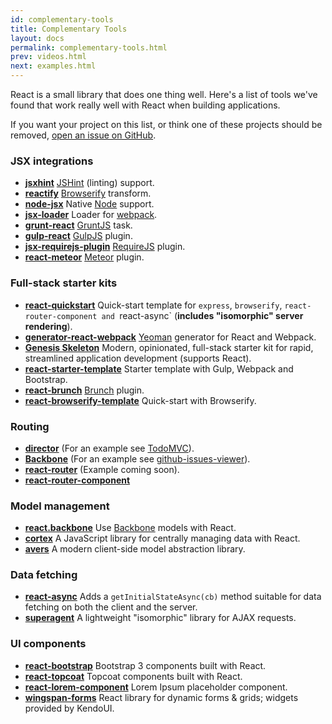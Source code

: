 ```yaml
---
id: complementary-tools
title: Complementary Tools
layout: docs
permalink: complementary-tools.html
prev: videos.html
next: examples.html
---
```


React is a small library that does one thing well. Here's a list of tools we've found that work really well with React when building applications.

If you want your project on this list, or think one of these projects should be removed, [open an issue on GitHub](https://github.com/facebook/react/issues/new).

### JSX integrations

  * **[jsxhint](https://npmjs.org/package/jsxhint)** [JSHint](http://jshint.com/) (linting) support.
  * **[reactify](https://npmjs.org/package/reactify)** [Browserify](http://browserify.org/) transform.
  * **[node-jsx](https://npmjs.org/package/node-jsx)** Native [Node](http://nodejs.org/) support.
  * **[jsx-loader](https://npmjs.org/package/jsx-loader)** Loader for [webpack](http://webpack.github.io/).
  * **[grunt-react](https://npmjs.org/package/grunt-react)** [GruntJS](http://gruntjs.com/) task.
  * **[gulp-react](https://npmjs.org/package/gulp-react)** [GulpJS](http://gulpjs.com/) plugin.
  * **[jsx-requirejs-plugin](https://github.com/philix/jsx-requirejs-plugin)** [RequireJS](http://requirejs.org/) plugin.
  * **[react-meteor](https://github.com/benjamn/react-meteor)** [Meteor](http://www.meteor.com/) plugin.

### Full-stack starter kits

  * **[react-quickstart](https://github.com/andreypopp/react-quickstart)** Quick-start template for `express`, `browserify`, `react-router-component and `react-async` (**includes "isomorphic" server rendering**).
  * **[generator-react-webpack](https://github.com/newtriks/generator-react-webpack)** [Yeoman](http://yeoman.io/) generator for React and Webpack.
  * **[Genesis Skeleton](http://genesis-skeleton.com/)** Modern, opinionated, full-stack starter kit for rapid, streamlined application development (supports React).
  * **[react-starter-template](https://github.com/johnthethird/react-starter-template)** Starter template with Gulp, Webpack and Bootstrap.
  * **[react-brunch](https://npmjs.org/package/react-brunch)** [Brunch](http://brunch.io/) plugin.
  * **[react-browserify-template](https://github.com/petehunt/react-browserify-template)** Quick-start with Browserify.

### Routing

  * **[director](https://github.com/flatiron/director)** (For an example see [TodoMVC](https://github.com/tastejs/todomvc/blob/gh-pages/architecture-examples/react/js/app.jsx#L29)).
  * **[Backbone](http://backbonejs.org/)** (For an example see [github-issues-viewer](https://github.com/jaredly/github-issues-viewer)).
  * **[react-router](https://github.com/jaredly/react-router)** (Example coming soon).
  * **[react-router-component](http://andreypopp.viewdocs.io/react-router-component)**

### Model management

  * **[react.backbone](https://github.com/usepropeller/react.backbone)** Use [Backbone](http://backbonejs.org) models with React.
  * **[cortex](https://github.com/mquan/cortex/)** A JavaScript library for centrally managing data with React.
  * **[avers](https://github.com/wereHamster/avers)** A modern client-side model abstraction library.

### Data fetching

  * **[react-async](http://andreypopp.viewdocs.io/react-async)** Adds a `getInitialStateAsync(cb)` method suitable for data fetching on both the client and the server.
  * **[superagent](http://visionmedia.github.io/superagent/)** A lightweight "isomorphic" library for AJAX requests.

### UI components

  * **[react-bootstrap](https://github.com/stevoland/react-bootstrap)** Bootstrap 3 components built with React.
  * **[react-topcoat](https://github.com/plaxdan/react-topcoat)** Topcoat components built with React.
  * **[react-lorem-component](https://github.com/martinandert/react-lorem-component)** Lorem Ipsum placeholder component.
  * **[wingspan-forms](https://github.com/wingspan/wingspan-forms)** React library for dynamic forms & grids; widgets provided by KendoUI.
